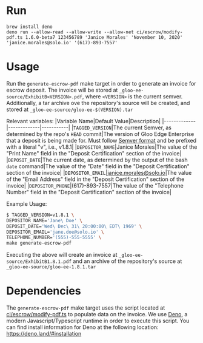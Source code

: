# Run

```shell script
brew install deno
deno run --allow-read --allow-write --allow-net ci/escrow/modify-pdf.ts 1.6.0-beta7 123456789 'Janice Morales' 'November 10, 2020' 'janice.morales@solo.io' '(617)-893-7557'
```

# Usage

Run the `generate-escrow-pdf` make target in order to generate an invoice for escrow deposit. The invoice will be stored at `_gloo-ee-source/ExhibitB<VERSION>.pdf`, where `<VERSION>` is the current semver. Additionally, a tar archive ove the repository's source will be created, and stored at `_gloo-ee-source/gloo-ee-$(VERSION).tar`

Relevant variables:
 |Variable Name|Default Value|Description|
 |-------------|-------------|-----------|
 |`TAGGED_VERSION`|The current Semver, as determined by the repo's `HEAD` commit|The version of Gloo Edge Enterprise that a deposit is being made for. Must follow [Semver format](https://semver.org/) and be prefixed with a literal "v", i.e., v1.8.1|
 |`DEPOSITOR_NAME`|Janice Morales|The value of the "Print Name" field in the "Deposit Certification" section of the invoice|
 |`DEPOSIT_DATE`|The current date, as determined by the output of the bash `date` command|The value of the "Date" field in the "Deposit Certification" section of the invoice|
 |`DEPOSITOR_EMAIL`|janice.morales@solo.io|The value of the "Email Address" field in the "Deposit Certification" section of the invoice|
 |`DEPOSITOR_PHONE`|(617)-893-7557|The value of the "Telephone Number" field in the "Deposit Certification" section of the invoice|

 Example Usage:
 ```sh
 $ TAGGED_VERSION=v1.8.1 \
 DEPOSITOR_NAME='Jane\ Doe' \
 DEPOSIT_DATE='Wed\ Dec\ 31\ 20:00:00\ EDT\ 1969' \
 DEPOSITOR_EMAIL='jane.doe@solo.io' \
 TELEPHONE_NUMBER='(555)-555-5555' \
 make generate-escrow-pdf
 ```

 Executing the above will create an invoice at `_gloo-ee-source/ExhibitB1.8.1.pdf` and an archive of the repository's source at `_gloo-ee-source/gloo-ee-1.8.1.tar`

 # Dependencies

 The `generate-escrow-pdf` make target uses the script located at [ci/escrow/modify-pdf.ts](ci/escrow/modify-pdf.ts) to populate data on the invoice. We use [Deno](https://deno.land/), a modern Javascript/Typescript runtime in order to execute this script. You can find install information for Deno at the following location: https://deno.land/#installation